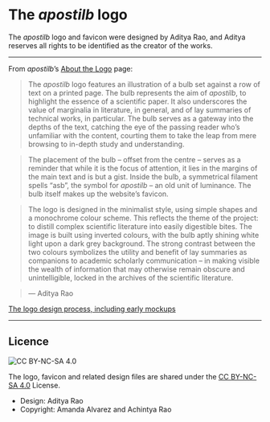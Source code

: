 # The *apostilb* logo

The *apostilb* logo and favicon were designed by Aditya Rao, and Aditya reserves all rights to be identified as the creator of the works.

---

From *apostilb*’s [About the Logo](http://*apostilb*.github.io/about-logo/) page:

> The *apostilb* logo features an illustration of a bulb set against a row of text on a printed page. The bulb represents the aim of *apostilb*, to highlight the essence of a scientific paper. It also underscores the value of marginalia in literature, in general, and of lay summaries of technical works, in particular. The bulb serves as a gateway into the depths of the text, catching the eye of the passing reader who’s unfamiliar with the content, courting them to take the leap from mere browsing to in-depth study and understanding.

> The placement of the bulb – offset from the centre – serves as a reminder that while it is the focus of attention, it lies in the margins of the main text and is but a gist. Inside the bulb, a symmetrical filament spells “asb”, the symbol for *apostilb* – an old unit of luminance. The bulb itself makes up the website’s favicon.

> The logo is designed in the minimalist style, using simple shapes and a monochrome colour scheme. This reflects the theme of the project: to distill complex scientific literature into easily digestible bites. The image is built using inverted colours, with the bulb aptly shining white light upon a dark grey background. The strong contrast between the two colours symbolizes the utility and benefit of lay summaries as companions to academic scholarly communication – in making visible the wealth of information that may otherwise remain obscure and unintelligible, locked in the archives of the scientific literature.

> &mdash; Aditya Rao

[The logo design process, including early mockups](https://imgur.com/a/jOaDB)

---

## Licence

![CC BY-NC-SA 4.0](http://mirrors.creativecommons.org/presskit/buttons/88x31/svg/by-nc-sa.svg)

The logo, favicon and related design files are shared under the [CC BY-NC-SA 4.0](https://creativecommons.org/licenses/by-nc-sa/4.0/) License.

- Design: Aditya Rao
- Copyright: Amanda Alvarez and Achintya Rao
